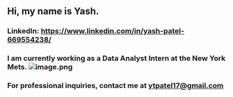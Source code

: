 ## Hi, my name is Yash. 

### LinkedIn: <https://www.linkedin.com/in/yash-patel-669554238/>
### I am currently working as a Data Analyst Intern at the New York Mets. ![image.png](https://loodibee.com/wp-content/uploads/mlb-new-york-mets-logo.png)

### For professional inquiries, contact me at ytpatel17@gmail.com



<!--
**ytpatel3/ytpatel3** is a ✨ _special_ ✨ repository because its `README.md` (this file) appears on your GitHub profile.

Here are some ideas to get you started:

- 🔭 I’m currently working on ...
- 🌱 I’m currently learning ...
- 👯 I’m looking to collaborate on ...
- 🤔 I’m looking for help with ...
- 💬 Ask me about ...
- 📫 How to reach me: ...
- 😄 Pronouns: ...
- ⚡ Fun fact: ...
-->
